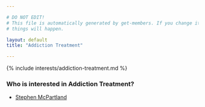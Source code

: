 ```yaml
---

# DO NOT EDIT!
# This file is automatically generated by get-members. If you change it, bad
# things will happen.

layout: default
title: "Addiction Treatment"

---
```


{% include interests/addiction-treatment.md %}

### Who is interested in Addiction Treatment?


* [Stephen McPartland](../members/stephen-mcpartland.html)
